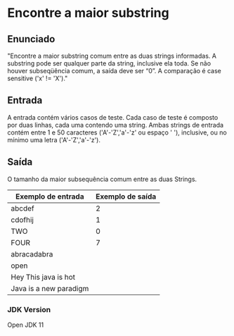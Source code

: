 # Encontre a maior substring

## Enunciado

"Encontre a maior substring comum entre as duas strings informadas. A substring pode ser qualquer parte da string, inclusive ela toda. Se não houver subseqüência comum, a saída deve ser “0”. A comparação é case sensitive ('x' != 'X')."

## Entrada

A entrada contém vários casos de teste. Cada caso de teste é composto por duas linhas, cada uma contendo uma string. Ambas strings de entrada contém entre 1 e 50 caracteres ('A'-'Z','a'-'z' ou espaço ' '), inclusive, ou no mínimo uma letra ('A'-'Z','a'-'z').

## Saída

O tamanho da maior subsequência comum entre as duas Strings.

| Exemplo de entrada | Exemplo de saída |
| ------ | ------ |
| abcdef | 2 |
| cdofhij | 1 |
| TWO | 0 |
| FOUR | 7 |
| abracadabra |  |
| open |  |
| Hey This java is hot |  |
| Java is a new paradigm |  |

### JDK Version
Open JDK 11
